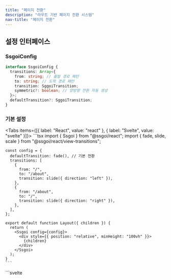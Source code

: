 ```yaml
---
title: "페이지 전환"
description: "라우트 기반 페이지 전환 시스템"
nav-title: "페이지 전환"
---
```


## 설정 인터페이스

### SsgoiConfig

```typescript
interface SsgoiConfig {
  transitions: Array<{
    from: string; // 출발 경로 패턴
    to: string; // 도착 경로 패턴
    transition: SggoiTransition;
    symmetric?: boolean; // 양방향 전환 자동 생성
  }>;
  defaultTransition?: SggoiTransition;
}
```

### 기본 설정

<Tabs items={[{ label: "React", value: "react" }, { label: "Svelte", value: "svelte" }]}>
  <TabPanel value="react">
    ```tsx
    import { Ssgoi } from "@ssgoi/react";
    import { fade, slide, scale } from "@ssgoi/react/view-transitions";

    const config = {
      defaultTransition: fade(), // 기본 전환
      transitions: [
        {
          from: "/",
          to: "/about",
          transition: slide({ direction: "left" }),
        },
        {
          from: "/about",
          to: "/",
          transition: slide({ direction: "right" }),
        },
      ],
    };

    export default function Layout({ children }) {
      return (
        <Ssgoi config={config}>
          <div style={{ position: "relative", minHeight: "100vh" }}>
            {children}
          </div>
        </Ssgoi>
      );
    }
    ```
  </TabPanel>
  <TabPanel value="svelte">
    ```svelte
    <script>
      import { Ssgoi } from "@ssgoi/svelte";
      import { fade, slide, scale } from "@ssgoi/svelte/view-transitions";

      const config = {
        defaultTransition: fade(), // 기본 전환
        transitions: [
          {
            from: "/",
            to: "/about",
            transition: slide({ direction: "left" }),
          },
          {
            from: "/about",
            to: "/",
            transition: slide({ direction: "right" }),
          },
        ],
      };
    </script>

    <Ssgoi {config}>
      <div style="position: relative; min-height: 100vh;">
        <slot />
      </div>
    </Ssgoi>
    ```
  </TabPanel>
</Tabs>

## 경로 매칭 규칙

### 패턴 종류

1. **정확한 매칭**: `/home` → `/home`과 정확히 일치
2. **와일드카드 접미사**: `/products/*` → `/products/123` 매칭
3. **전체 와일드카드**: `*` → 모든 경로 매칭

### 매칭 우선순위

더 구체적인 패턴이 우선 적용됩니다:

```javascript
transitions: [
  // 1순위: 정확한 매칭
  { from: "/blog/post-1", to: "/blog/post-2", transition: slide() },

  // 2순위: 와일드카드 매칭
  { from: "/blog/*", to: "/blog/*", transition: fade() },

  // 3순위: defaultTransition
];
```

## Symmetric 옵션

양방향 전환을 자동으로 생성합니다:

```javascript
{
  from: '/home',
  to: '/about',
  transition: fade(),
  symmetric: true  // 자동으로 반대 방향 전환 생성
}

// 위 설정은 다음과 같이 동작:
// /home → /about: fade
// /about → /home: fade (자동 생성)
```

## View Transition 구조

View Transition도 Element Transition과 동일한 형태입니다:

```typescript
interface ViewTransition {
  in?: (
    element: HTMLElement,
    context?: SggoiTransitionContext
  ) => TransitionConfig;
  out?: (
    element: HTMLElement,
    context?: SggoiTransitionContext
  ) => TransitionConfig;
}
```

- **out**: from 페이지(나가는 페이지)에 적용
- **in**: to 페이지(들어오는 페이지)에 적용

## Context 객체

View Transition의 두 번째 인자로 전페이지와 현재페이지의 스크롤 차이가 전달됩니다:

```typescript
interface SggoiTransitionContext {
  scrollOffset: {
    x: number; // 전페이지와 현재페이지의 스크롤 X 차이
    y: number; // 전페이지와 현재페이지의 스크롤 Y 차이
  };
}

// 사용 예: 스크롤 위치를 고려한 트랜지션
const scrollAwareTransition = {
  in: (element, context) => {
    const { scrollOffset } = context;
    return {
      prepare: (el) => {
        // 스크롤 차이만큼 이동시켜 시작
        el.style.transform = `translateY(${-scrollOffset.y}px)`;
      },
      tick: (progress) => ({
        // 원래 위치로 돌아오기
        transform: `translateY(${-scrollOffset.y * (1 - progress)}px)`,
      }),
    };
  },
};
```

## SsgoiTransition 컴포넌트

각 페이지를 감싸는 래퍼 컴포넌트:

```jsx
<SsgoiTransition id="/page-path">
  <PageContent />
</SsgoiTransition>
```

- `id`: 경로 매칭에 사용되는 식별자
- 이 ID가 config의 from/to 패턴과 매칭됨

## 동작 흐름

1. **경로 변경 감지**: 라우터가 경로 변경
2. **패턴 매칭**: from/to 패턴으로 적용할 트랜지션 찾기
3. **Out 애니메이션**: 현재 페이지에 out 트랜지션 적용
4. **동기화**: out과 in 애니메이션 준비 대기
5. **In 애니메이션**: 새 페이지에 in 트랜지션 적용
6. **완료**: 두 애니메이션이 모두 완료되면 정리

## 실제 사용 예제

### 계층적 네비게이션

<Tabs items={[{ label: "React", value: "react" }, { label: "Svelte", value: "svelte" }]}>
  <TabPanel value="react">
    ```javascript
    const config = {
      transitions: [
        // 목록 → 상세
        {
          from: "/products",
          to: "/products/*",
          transition: scale({ from: 0.95 }),
          symmetric: true, // 상세 → 목록도 자동 처리
        },

        // 탭 네비게이션
        { from: "/tab1", to: "/tab2", transition: slide({ direction: "left" }) },
        { from: "/tab2", to: "/tab3", transition: slide({ direction: "left" }) },
        { from: "/tab3", to: "/tab2", transition: slide({ direction: "right" }) },
        { from: "/tab2", to: "/tab1", transition: slide({ direction: "right" }) },
      ],
    };
    ```
  </TabPanel>
  <TabPanel value="svelte">
    ```svelte
    <script>
      import { scale, slide } from "@ssgoi/svelte/view-transitions";
      
      const config = {
        transitions: [
          // 목록 → 상세
          {
            from: "/products",
            to: "/products/*",
            transition: scale({ from: 0.95 }),
            symmetric: true, // 상세 → 목록도 자동 처리
          },

          // 탭 네비게이션
          { from: "/tab1", to: "/tab2", transition: slide({ direction: "left" }) },
          { from: "/tab2", to: "/tab3", transition: slide({ direction: "left" }) },
          { from: "/tab3", to: "/tab2", transition: slide({ direction: "right" }) },
          { from: "/tab2", to: "/tab1", transition: slide({ direction: "right" }) },
        ],
      };
    </script>
    ```
  </TabPanel>
</Tabs>
